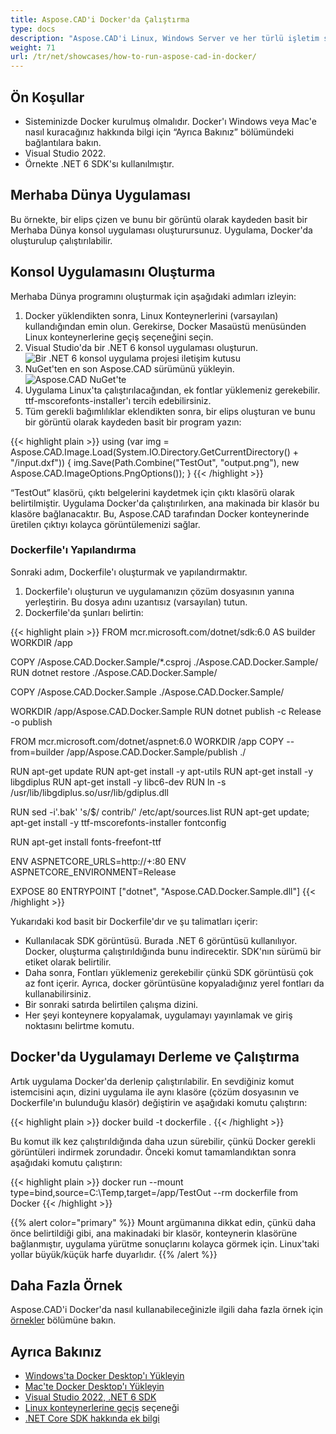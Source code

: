 ```yaml
---
title: Aspose.CAD'i Docker'da Çalıştırma
type: docs
description: "Aspose.CAD'i Linux, Windows Server ve her türlü işletim sistemi için bir Docker konteynerinde çalıştırın."
weight: 71
url: /tr/net/showcases/how-to-run-aspose-cad-in-docker/
---
```


## Ön Koşullar
- Sisteminizde Docker kurulmuş olmalıdır. Docker'ı Windows veya Mac'e nasıl kuracağınız hakkında bilgi için “Ayrıca Bakınız” bölümündeki bağlantılara bakın.
- Visual Studio 2022.
- Örnekte .NET 6 SDK'sı kullanılmıştır.

## Merhaba Dünya Uygulaması

Bu örnekte, bir elips çizen ve bunu bir görüntü olarak kaydeden basit bir Merhaba Dünya konsol uygulaması oluşturursunuz. Uygulama, Docker'da oluşturulup çalıştırılabilir.

## Konsol Uygulamasını Oluşturma

Merhaba Dünya programını oluşturmak için aşağıdaki adımları izleyin:
1. Docker yüklendikten sonra, Linux Konteynerlerini (varsayılan) kullandığından emin olun. Gerekirse, Docker Masaüstü menüsünden Linux konteynerlerine geçiş seçeneğini seçin.
1. Visual Studio'da bir .NET 6 konsol uygulaması oluşturun.<br>
![Bir .NET 6 konsol uygulama projesi iletişim kutusu](/cad/_assets/showcases/docker/1.png)<br>
1. NuGet'ten en son Aspose.CAD sürümünü yükleyin.<br>
![Aspose.CAD NuGet'te](/cad/_assets/showcases/docker/2.png)<br>
1. Uygulama Linux'ta çalıştırılacağından, ek fontlar yüklemeniz gerekebilir. ttf-mscorefonts-installer'ı tercih edebilirsiniz.
1. Tüm gerekli bağımlılıklar eklendikten sonra, bir elips oluşturan ve bunu bir görüntü olarak kaydeden basit bir program yazın:<br>

{{< highlight plain >}}
using (var img = Aspose.CAD.Image.Load(System.IO.Directory.GetCurrentDirectory() + "/input.dxf"))
{
	img.Save(Path.Combine("TestOut", "output.png"), new Aspose.CAD.ImageOptions.PngOptions());
}
{{< /highlight >}}

“TestOut” klasörü, çıktı belgelerini kaydetmek için çıktı klasörü olarak belirtilmiştir. Uygulama Docker'da çalıştırılırken, ana makinada bir klasör bu klasöre bağlanacaktır. Bu, Aspose.CAD tarafından Docker konteynerinde üretilen çıktıyı kolayca görüntülemenizi sağlar.

### Dockerfile'ı Yapılandırma

Sonraki adım, Dockerfile'ı oluşturmak ve yapılandırmaktır.

1. Dockerfile'ı oluşturun ve uygulamanızın çözüm dosyasının yanına yerleştirin. Bu dosya adını uzantısız (varsayılan) tutun.
1. Dockerfile'da şunları belirtin:


{{< highlight plain >}}
FROM mcr.microsoft.com/dotnet/sdk:6.0 AS builder
WORKDIR /app

COPY /Aspose.CAD.Docker.Sample/*.csproj ./Aspose.CAD.Docker.Sample/
RUN dotnet restore ./Aspose.CAD.Docker.Sample/

COPY /Aspose.CAD.Docker.Sample ./Aspose.CAD.Docker.Sample/

WORKDIR /app/Aspose.CAD.Docker.Sample
RUN dotnet publish -c Release -o publish

FROM mcr.microsoft.com/dotnet/aspnet:6.0
WORKDIR /app
COPY --from=builder /app/Aspose.CAD.Docker.Sample/publish ./

RUN apt-get update
RUN apt-get install -y apt-utils
RUN apt-get install -y libgdiplus
RUN apt-get install -y libc6-dev 
RUN ln -s /usr/lib/libgdiplus.so/usr/lib/gdiplus.dll

RUN sed -i'.bak' 's/$/ contrib/' /etc/apt/sources.list
RUN apt-get update; apt-get install -y ttf-mscorefonts-installer fontconfig

RUN apt-get install fonts-freefont-ttf

ENV ASPNETCORE_URLS=http://+:80
ENV ASPNETCORE_ENVIRONMENT=Release

EXPOSE 80
ENTRYPOINT ["dotnet", "Aspose.CAD.Docker.Sample.dll"]
{{< /highlight >}}

Yukarıdaki kod basit bir Dockerfile'dır ve şu talimatları içerir:

- Kullanılacak SDK görüntüsü. Burada .NET 6 görüntüsü kullanılıyor. Docker, oluşturma çalıştırıldığında bunu indirecektir. SDK'nın sürümü bir etiket olarak belirtilir.
- Daha sonra, Fontları yüklemeniz gerekebilir çünkü SDK görüntüsü çok az font içerir. Ayrıca, docker görüntüsüne kopyaladığınız yerel fontları da kullanabilirsiniz.
- Bir sonraki satırda belirtilen çalışma dizini.
- Her şeyi konteynere kopyalamak, uygulamayı yayınlamak ve giriş noktasını belirtme komutu.

## Docker'da Uygulamayı Derleme ve Çalıştırma

Artık uygulama Docker'da derlenip çalıştırılabilir. En sevdiğiniz komut istemcisini açın, dizini uygulama ile aynı klasöre (çözüm dosyasının ve Dockerfile'ın bulunduğu klasör) değiştirin ve aşağıdaki komutu çalıştırın:

{{< highlight plain >}}
docker build -t dockerfile .
{{< /highlight >}}

Bu komut ilk kez çalıştırıldığında daha uzun sürebilir, çünkü Docker gerekli görüntüleri indirmek zorundadır. Önceki komut tamamlandıktan sonra aşağıdaki komutu çalıştırın:

{{< highlight plain >}}
docker run --mount type=bind,source=C:\Temp,target=/app/TestOut --rm dockerfile from Docker
{{< /highlight >}}

{{% alert color="primary" %}} 
Mount argümanına dikkat edin, çünkü daha önce belirtildiği gibi, ana makinadaki bir klasör, konteynerin klasörüne bağlanmıştır, uygulama yürütme sonuçlarını kolayca görmek için. Linux'taki yollar büyük/küçük harfe duyarlıdır.
{{% /alert %}}

## Daha Fazla Örnek

Aspose.CAD'i Docker'da nasıl kullanabileceğinizle ilgili daha fazla örnek için [örnekler](https://github.com/aspose-cad/Aspose.CAD-Documentation) bölümüne bakın.

## Ayrıca Bakınız

- [Windows'ta Docker Desktop'ı Yükleyin](https://docs.docker.com/docker-for-windows/install/)
- [Mac'te Docker Desktop'ı Yükleyin](https://docs.docker.com/docker-for-mac/install/)
- [Visual Studio 2022, .NET 6 SDK](https://docs.microsoft.com/en-us/dotnet/core/install/windows?tabs=net60#dependencies)
- [Linux konteynerlerine geçiş](https://docs.docker.com/docker-for-windows/#switch-between-windows-and-linux-containers) seçeneği
- [.NET Core SDK hakkında ek bilgi](https://hub.docker.com/_/microsoft-dotnet-sdk)
